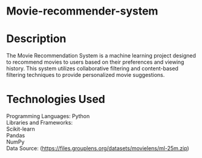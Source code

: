 # Movie-recommender-system
# Description
The Movie Recommendation System is a machine learning project designed to recommend movies to users based on their preferences and viewing history. This system utilizes collaborative filtering and content-based filtering techniques to provide personalized movie suggestions.
# Technologies Used
Programming Languages: Python  
Libraries and Frameworks:  
Scikit-learn  
Pandas  
NumPy  
Data Source: (https://files.grouplens.org/datasets/movielens/ml-25m.zip)
